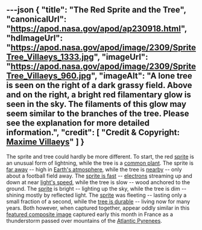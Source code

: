 ---json
{
  "title": "The Red Sprite and the Tree",
  "canonicalUrl": "https://apod.nasa.gov/apod/ap230918.html",
  "hdImageUrl": "https://apod.nasa.gov/apod/image/2309/SpriteTree_Villaeys_1333.jpg",
  "imageUrl": "https://apod.nasa.gov/apod/image/2309/SpriteTree_Villaeys_960.jpg",
  "imageAlt": "A lone tree is seen on the right of a dark grassy field. Above and on the right, a bright red filamentary glow is seen in the sky. The filaments of this glow may seem similar to the branches of the tree. Please see the explanation for more detailed information.",
  "credit": [
    "Credit & Copyright: [Maxime Villaeys](https://www.instagram.com/maximevillaeys/)"
  ]
}
---

The sprite and tree could hardly be more different. To start, the red [sprite](https://en.wikipedia.org/wiki/Sprite_(lightning)) is an unusual form of lightning, while the tree is a [common plant](https://www.poetryfoundation.org/poetrymagazine/poems/12744/trees). The sprite is [far away](https://diaryofdennis.files.wordpress.com/2019/08/shy-cat-wants-me-to-keep-distance.jpg) -- high in [Earth's atmosphere](https://www.nasa.gov/image-feature/upper-atmosphere-phenomena-caused-by-thunderstorms/), while the tree is [nearby](https://www.petmoo.com/wp-content/uploads/toptengamaimages/how-to-select-the-right-pet-camera/latest-pet-camera-features.jpg) -- only about a football field away. The [sprite is fast](https://apod.nasa.gov/apod/ap210104.html) -- [electrons](https://www.aps.org/publications/apsnews/200010/history.cfm) streaming up and down at near [light's speed](https://en.wikipedia.org/wiki/Speed_of_light), while the tree is slow -- wood anchored to the ground. The [sprite](https://apod.nasa.gov/apod/ap210330.html) is bright -- lighting up the sky, while the tree is dim -- shining mostly by reflected light. The [sprite](https://svs.gsfc.nasa.gov/11059) was fleeting -- lasting only a small fraction of a second, while the [tree is durable](https://onetreeplanted.org/blogs/stories/oldest-tallest-biggest-trees) -- living now for many years. Both however, when captured together, appear oddly similar in this [featured composite image](https://www.instagram.com/p/CwzJQ8ANidq/) captured early this month in France as a thunderstorm passed over mountains of the [Atlantic Pyrenees](https://apod.nasa.gov/apod/undefined).
